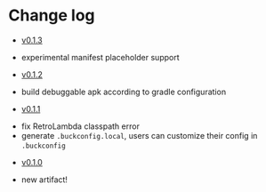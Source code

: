 # Change log
+  [v0.1.3](https://github.com/OkBuilds/OkBuck/releases/tag/v0.1.3)
 - experimental manifest placeholder support
+  [v0.1.2](https://github.com/OkBuilds/OkBuck/releases/tag/v0.1.2)
 - build debuggable apk according to gradle configuration
+  [v0.1.1](https://github.com/OkBuilds/OkBuck/releases/tag/v0.1.1)
 - fix RetroLambda classpath error
 - generate `.buckconfig.local`, users can customize their config in `.buckconfig`
+  [v0.1.0](https://github.com/OkBuilds/OkBuck/releases/tag/v0.1.0)
 - new artifact!
